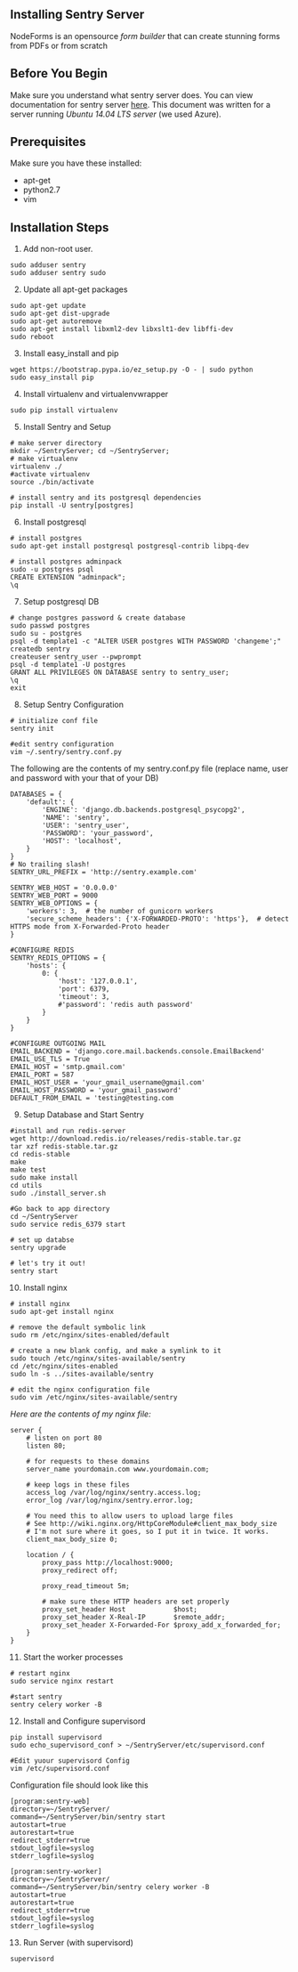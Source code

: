 Installing Sentry Server
------------------------

NodeForms is an opensource *form builder* that can create stunning forms from PDFs or from scratch

## Before You Begin
Make sure you understand what sentry server does. You can view documentation for sentry server [here](https://sentry.readthedocs.org/). This document was written for a server running *Ubuntu 14.04 LTS server* (we used Azure).


## Prerequisites
Make sure you have these installed:
* apt-get
* python2.7
* vim



## Installation Steps
1. Add non-root user. 
```
sudo adduser sentry
sudo adduser sentry sudo
```

2. Update all apt-get packages
```
sudo apt-get update
sudo apt-get dist-upgrade
sudo apt-get autoremove
sudo apt-get install libxml2-dev libxslt1-dev libffi-dev
sudo reboot
```

3. Install easy_install and pip
```
wget https://bootstrap.pypa.io/ez_setup.py -O - | sudo python
sudo easy_install pip
```

4. Install virtualenv and virtualenvwrapper
```
sudo pip install virtualenv
```

5. Install Sentry and Setup
```
# make server directory
mkdir ~/SentryServer; cd ~/SentryServer;
# make virtualenv
virtualenv ./
#activate virtualenv
source ./bin/activate

# install sentry and its postgresql dependencies
pip install -U sentry[postgres]
```

6. Install postgresql
```
# install postgres
sudo apt-get install postgresql postgresql-contrib libpq-dev

# install postgres adminpack
sudo -u postgres psql
CREATE EXTENSION "adminpack";
\q
```

7. Setup postgresql DB
```
# change postgres password & create database
sudo passwd postgres
sudo su - postgres
psql -d template1 -c "ALTER USER postgres WITH PASSWORD 'changeme';"
createdb sentry
createuser sentry_user --pwprompt
psql -d template1 -U postgres
GRANT ALL PRIVILEGES ON DATABASE sentry to sentry_user;
\q
exit
```

8. Setup Sentry Configuration
```
# initialize conf file
sentry init

#edit sentry configuration
vim ~/.sentry/sentry.conf.py
```

The following are the contents of my sentry.conf.py file (replace name, user and password with your that of your DB)

```
DATABASES = {
    'default': {
        'ENGINE': 'django.db.backends.postgresql_psycopg2',
        'NAME': 'sentry',
        'USER': 'sentry_user',
        'PASSWORD': 'your_password',
        'HOST': 'localhost',
    }
}
# No trailing slash!
SENTRY_URL_PREFIX = 'http://sentry.example.com'

SENTRY_WEB_HOST = '0.0.0.0'
SENTRY_WEB_PORT = 9000
SENTRY_WEB_OPTIONS = {
    'workers': 3,  # the number of gunicorn workers
    'secure_scheme_headers': {'X-FORWARDED-PROTO': 'https'},  # detect HTTPS mode from X-Forwarded-Proto header
}

#CONFIGURE REDIS
SENTRY_REDIS_OPTIONS = {
    'hosts': {
        0: {
            'host': '127.0.0.1',
            'port': 6379,
            'timeout': 3,
            #'password': 'redis auth password'
        }
    }
}

#CONFIGURE OUTGOING MAIL
EMAIL_BACKEND = 'django.core.mail.backends.console.EmailBackend' 
EMAIL_USE_TLS = True 
EMAIL_HOST = 'smtp.gmail.com' 
EMAIL_PORT = 587 
EMAIL_HOST_USER = 'your_gmail_username@gmail.com' 
EMAIL_HOST_PASSWORD = 'your_gmail_password' 
DEFAULT_FROM_EMAIL = 'testing@testing.com
```

9. Setup Database and Start Sentry
```
#install and run redis-server
wget http://download.redis.io/releases/redis-stable.tar.gz
tar xzf redis-stable.tar.gz
cd redis-stable
make
make test
sudo make install
cd utils
sudo ./install_server.sh

#Go back to app directory
cd ~/SentryServer
sudo service redis_6379 start

# set up databse
sentry upgrade

# let's try it out!
sentry start
```

10. Install nginx

```
# install nginx
sudo apt-get install nginx

# remove the default symbolic link
sudo rm /etc/nginx/sites-enabled/default

# create a new blank config, and make a symlink to it
sudo touch /etc/nginx/sites-available/sentry
cd /etc/nginx/sites-enabled
sudo ln -s ../sites-available/sentry

# edit the nginx configuration file
sudo vim /etc/nginx/sites-available/sentry
```
*Here are the contents of my nginx file:*
```
server {
    # listen on port 80
    listen 80;

    # for requests to these domains
    server_name yourdomain.com www.yourdomain.com;

    # keep logs in these files
    access_log /var/log/nginx/sentry.access.log;
    error_log /var/log/nginx/sentry.error.log;

    # You need this to allow users to upload large files
    # See http://wiki.nginx.org/HttpCoreModule#client_max_body_size
    # I'm not sure where it goes, so I put it in twice. It works.
    client_max_body_size 0;

    location / {
        proxy_pass http://localhost:9000;
        proxy_redirect off;

        proxy_read_timeout 5m;

        # make sure these HTTP headers are set properly
        proxy_set_header Host            $host;
        proxy_set_header X-Real-IP       $remote_addr;
        proxy_set_header X-Forwarded-For $proxy_add_x_forwarded_for;
    }
}
```

11. Start the worker processes
```
# restart nginx
sudo service nginx restart

#start sentry
sentry celery worker -B
```

12. Install and Configure supervisord
```
pip install supervisord
sudo echo_supervisord_conf > ~/SentryServer/etc/supervisord.conf

#Edit yuour supervisord Config
vim /etc/supervisord.conf
```

Configuration file should look like this
```
[program:sentry-web]
directory=~/SentryServer/
command=~/SentryServer/bin/sentry start
autostart=true
autorestart=true
redirect_stderr=true
stdout_logfile=syslog
stderr_logfile=syslog

[program:sentry-worker]
directory=~/SentryServer/
command=~/SentryServer/bin/sentry celery worker -B
autostart=true
autorestart=true
redirect_stderr=true
stdout_logfile=syslog
stderr_logfile=syslog
```

13. Run Server (with supervisord) 
```
supervisord
```
